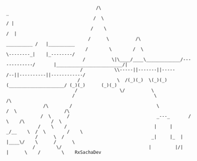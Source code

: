                                       /\                                                 _
                                     /  \                                               / |
                                    /    \                                             /  |
                                   /      \          /\                    __________ /   |__________
                                  /        \        /  \                   \--------_|    |_--------/
                                 /          \|\____/____\_____________/-------------/       |_________________________/|
                                /            \\-----||-------||-----                     /--||----------||------------/
                               /              \  /(_)(_)  \(_)(_) (_____________________/ (_)(_)      (_)(_)
                              /                \/          \
                             /                              \              /\
                  /\        /                                \            /  \                  /\
                 /  \      /                                 _---_       /    \    /\          /  \
                /    \    /                                 |     |    _/__    \  /  \        /    \
               /      \  /                                 _|     |_  |    |____\/    \      /      \
              /        \/                                 |         |/|         |      \    /        \    RxSachaDev 



<!--
**RxSachaDev/RxSachaDev** is a ✨ _special_ ✨ repository because its `README.md` (this file) appears on your GitHub profile.

Here are some ideas to get you started:

- 🔭 I’m currently working on ...
- 🌱 I’m currently learning ...
- 👯 I’m looking to collaborate on ...
- 🤔 I’m looking for help with ...
- 💬 Ask me about ...
- 📫 How to reach me: ...
- 😄 Pronouns: ...
- ⚡ Fun fact: ...
-->

